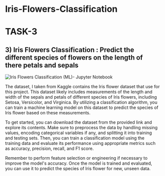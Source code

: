 # Iris-Flowers-Classification
# TASK-3
## 3) Iris Flowers Classification : Predict the different species of flowers on the length of there petals and sepals
![Iris Flowers Classification (ML)- Jupyter Notebook](https://github.com/pavankalyanchittala/Iris-Flowers-Classification/assets/117903644/15e6042d-6d2b-4427-8701-7c99d9cb17d7)

The dataset, I taken from Kaggle contains the Iris flower dataset that use for this  project. This dataset likely includes measurements of the length and width of the sepals and petals of different species of Iris flowers, including Setosa, Versicolor, and Virginica. By utilizing a classification algorithm, you can train a machine learning model on this dataset to predict the species of Iris flower based on these measurements.

To get started, you can download the dataset from the provided link and explore its contents. Make sure to preprocess the data by handling missing values, encoding categorical variables if any, and splitting it into training and testing sets. Then, you can train a classification model using the training data and evaluate its performance using appropriate metrics such as accuracy, precision, recall, and F1 score.

Remember to perform feature selection or engineering if necessary to improve the model's accuracy. Once the model is trained and evaluated, you can use it to predict the species of Iris flower for new, unseen data.
